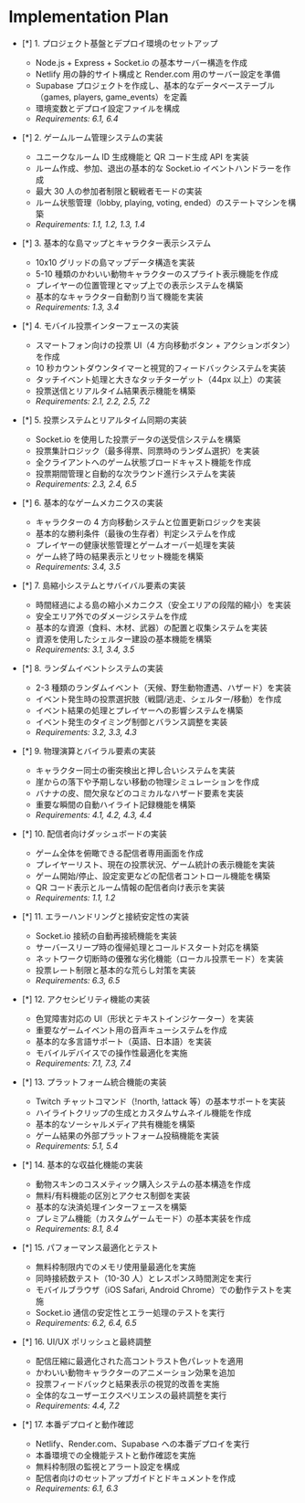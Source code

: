 # Implementation Plan

- [*] 1. プロジェクト基盤とデプロイ環境のセットアップ

  - Node.js + Express + Socket.io の基本サーバー構造を作成
  - Netlify 用の静的サイト構成と Render.com 用のサーバー設定を準備
  - Supabase プロジェクトを作成し、基本的なデータベーステーブル（games, players, game_events）を定義
  - 環境変数とデプロイ設定ファイルを構成
  - _Requirements: 6.1, 6.4_

- [*] 2. ゲームルーム管理システムの実装

  - ユニークなルーム ID 生成機能と QR コード生成 API を実装
  - ルーム作成、参加、退出の基本的な Socket.io イベントハンドラーを作成
  - 最大 30 人の参加者制限と観戦者モードの実装
  - ルーム状態管理（lobby, playing, voting, ended）のステートマシンを構築
  - _Requirements: 1.1, 1.2, 1.3, 1.4_

- [*] 3. 基本的な島マップとキャラクター表示システム

  - 10x10 グリッドの島マップデータ構造を実装
  - 5-10 種類のかわいい動物キャラクターのスプライト表示機能を作成
  - プレイヤーの位置管理とマップ上での表示システムを構築
  - 基本的なキャラクター自動割り当て機能を実装
  - _Requirements: 1.3, 3.4_

- [*] 4. モバイル投票インターフェースの実装

  - スマートフォン向けの投票 UI（4 方向移動ボタン + アクションボタン）を作成
  - 10 秒カウントダウンタイマーと視覚的フィードバックシステムを実装
  - タッチイベント処理と大きなタッチターゲット（44px 以上）の実装
  - 投票送信とリアルタイム結果表示機能を構築
  - _Requirements: 2.1, 2.2, 2.5, 7.2_

- [*] 5. 投票システムとリアルタイム同期の実装

  - Socket.io を使用した投票データの送受信システムを構築
  - 投票集計ロジック（最多得票、同票時のランダム選択）を実装
  - 全クライアントへのゲーム状態ブロードキャスト機能を作成
  - 投票期間管理と自動的な次ラウンド進行システムを実装
  - _Requirements: 2.3, 2.4, 6.5_

- [*] 6. 基本的なゲームメカニクスの実装

  - キャラクターの 4 方向移動システムと位置更新ロジックを実装
  - 基本的な勝利条件（最後の生存者）判定システムを作成
  - プレイヤーの健康状態管理とゲームオーバー処理を実装
  - ゲーム終了時の結果表示とリセット機能を構築
  - _Requirements: 3.4, 3.5_

- [*] 7. 島縮小システムとサバイバル要素の実装

  - 時間経過による島の縮小メカニクス（安全エリアの段階的縮小）を実装
  - 安全エリア外でのダメージシステムを作成
  - 基本的な資源（食料、木材、武器）の配置と収集システムを実装
  - 資源を使用したシェルター建設の基本機能を構築
  - _Requirements: 3.1, 3.4, 3.5_

- [*] 8. ランダムイベントシステムの実装

  - 2-3 種類のランダムイベント（天候、野生動物遭遇、ハザード）を実装
  - イベント発生時の投票選択肢（戦闘/逃走、シェルター/移動）を作成
  - イベント結果の処理とプレイヤーへの影響システムを構築
  - イベント発生のタイミング制御とバランス調整を実装
  - _Requirements: 3.2, 3.3, 4.3_

- [*] 9. 物理演算とバイラル要素の実装

  - キャラクター同士の衝突検出と押し合いシステムを実装
  - 崖からの落下や予期しない移動の物理シミュレーションを作成
  - バナナの皮、間欠泉などのコミカルなハザード要素を実装
  - 重要な瞬間の自動ハイライト記録機能を構築
  - _Requirements: 4.1, 4.2, 4.3, 4.4_

- [*] 10. 配信者向けダッシュボードの実装

  - ゲーム全体を俯瞰できる配信者専用画面を作成
  - プレイヤーリスト、現在の投票状況、ゲーム統計の表示機能を実装
  - ゲーム開始/停止、設定変更などの配信者コントロール機能を構築
  - QR コード表示とルーム情報の配信者向け表示を実装
  - _Requirements: 1.1, 1.2_

- [*] 11. エラーハンドリングと接続安定性の実装

  - Socket.io 接続の自動再接続機能を実装
  - サーバースリープ時の復帰処理とコールドスタート対応を構築
  - ネットワーク切断時の優雅な劣化機能（ローカル投票モード）を実装
  - 投票レート制限と基本的な荒らし対策を実装
  - _Requirements: 6.3, 6.5_

- [*] 12. アクセシビリティ機能の実装

  - 色覚障害対応の UI（形状とテキストインジケーター）を実装
  - 重要なゲームイベント用の音声キューシステムを作成
  - 基本的な多言語サポート（英語、日本語）を実装
  - モバイルデバイスでの操作性最適化を実施
  - _Requirements: 7.1, 7.3, 7.4_

- [*] 13. プラットフォーム統合機能の実装

  - Twitch チャットコマンド（!north, !attack 等）の基本サポートを実装
  - ハイライトクリップの生成とカスタムサムネイル機能を作成
  - 基本的なソーシャルメディア共有機能を構築
  - ゲーム結果の外部プラットフォーム投稿機能を実装
  - _Requirements: 5.1, 5.4_

- [*] 14. 基本的な収益化機能の実装

  - 動物スキンのコスメティック購入システムの基本構造を作成
  - 無料/有料機能の区別とアクセス制御を実装
  - 基本的な決済処理インターフェースを構築
  - プレミアム機能（カスタムゲームモード）の基本実装を作成
  - _Requirements: 8.1, 8.4_

- [*] 15. パフォーマンス最適化とテスト

  - 無料枠制限内でのメモリ使用量最適化を実施
  - 同時接続数テスト（10-30 人）とレスポンス時間測定を実行
  - モバイルブラウザ（iOS Safari, Android Chrome）での動作テストを実施
  - Socket.io 通信の安定性とエラー処理のテストを実行
  - _Requirements: 6.2, 6.4, 6.5_

- [*] 16. UI/UX ポリッシュと最終調整

  - 配信圧縮に最適化された高コントラスト色パレットを適用
  - かわいい動物キャラクターのアニメーション効果を追加
  - 投票フィードバックと結果表示の視覚的改善を実施
  - 全体的なユーザーエクスペリエンスの最終調整を実行
  - _Requirements: 4.4, 7.2_

- [*] 17. 本番デプロイと動作確認
  - Netlify、Render.com、Supabase への本番デプロイを実行
  - 本番環境での全機能テストと動作確認を実施
  - 無料枠制限の監視とアラート設定を構成
  - 配信者向けのセットアップガイドとドキュメントを作成
  - _Requirements: 6.1, 6.3_
